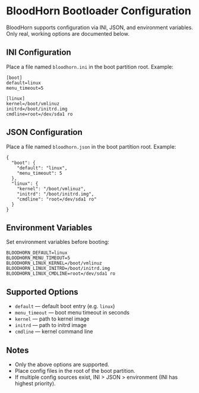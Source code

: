 # BloodHorn Bootloader Configuration

BloodHorn supports configuration via INI, JSON, and environment variables. Only real, working options are documented below.

## INI Configuration

Place a file named `bloodhorn.ini` in the boot partition root. Example:

```
[boot]
default=linux
menu_timeout=5

[linux]
kernel=/boot/vmlinuz
initrd=/boot/initrd.img
cmdline=root=/dev/sda1 ro
```

## JSON Configuration

Place a file named `bloodhorn.json` in the boot partition root. Example:

```
{
  "boot": {
    "default": "linux",
    "menu_timeout": 5
  },
  "linux": {
    "kernel": "/boot/vmlinuz",
    "initrd": "/boot/initrd.img",
    "cmdline": "root=/dev/sda1 ro"
  }
}
```

## Environment Variables

Set environment variables before booting:

```
BLOODHORN_DEFAULT=linux
BLOODHORN_MENU_TIMEOUT=5
BLOODHORN_LINUX_KERNEL=/boot/vmlinuz
BLOODHORN_LINUX_INITRD=/boot/initrd.img
BLOODHORN_LINUX_CMDLINE=root=/dev/sda1 ro
```

## Supported Options

- `default` — default boot entry (e.g. `linux`)
- `menu_timeout` — boot menu timeout in seconds
- `kernel` — path to kernel image
- `initrd` — path to initrd image
- `cmdline` — kernel command line

## Notes
- Only the above options are supported.
- Place config files in the root of the boot partition.
- If multiple config sources exist, INI > JSON > environment (INI has highest priority). 